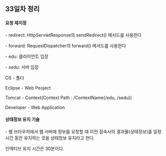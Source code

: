 ## 33일차 정리

#### 요청 재지정

\- redirect: HttpServletResponse의 sendRedirect() 메서드를 사용한다

\- forward: RequestDispatcher의 forward() 메서드를 사용한다



\- edu: 클라이언트 입장

\- sedu: 서버 입장



OS - 폴더

Eclipse - Web Peoject

Tomcat - Context(Context Path : /ContextName(/edu, /sedu))

Developer - Web Application



#### 상태정보 유지 기술

\- 웹 브라우저에서 웹 서버에 정보를 요청할 때 이전 접속사의 결과물(상태정보)를 일정시간 동안 유지하는 것을 상태정보 유지라고 한다.



인엑티브 유지 시간은 30분이다.

